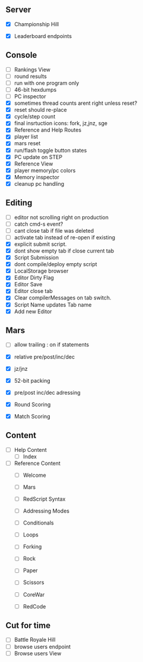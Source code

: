 
Server
------
- [x] Championship Hill
- [x] Leaderboard endpoints


Console
-------
- [ ] Rankings View
- [ ] round results
- [ ] run with one program only
- [ ] 46-bit hexdumps
- [ ] PC inspector
- [x] sometimes thread counts arent right unless reset?
- [x] reset should re-place
- [x] cycle/step count
- [x] final insrtuction icons: fork, jz,jnz, sge
- [x] Reference and Help Routes
- [x] player list
- [x] mars reset 
- [x] run/flash toggle button states
- [x] PC update on STEP
- [x] Reference View
- [x] player memory/pc colors
- [x] Memory inspector
- [x] cleanup pc handling

Editing
-------
- [ ] editor not scrolling right on production
- [ ] catch cmd-s event?
- [ ] cant close tab if file was deleted
- [ ] activate tab instead of re-open if existing
- [x] explicit submit script.
- [x] dont show empty tab if close current tab
- [x] Script Submission
- [x] dont compile/deploy empty script
- [x] LocalStorage browser
- [x] Editor Dirty Flag
- [x] Editor Save
- [x] Editor close tab
- [x] Clear compilerMessages on tab switch.
- [x] Script Name updates Tab name
- [x] Add new Editor

Mars
----
- [ ] allow trailing : on if statements
- [x] relative pre/post/inc/dec
- [x] jz/jnz
- [x] 52-bit packing
- [x] pre/post inc/dec adressing
- [x] Round Scoring
- [x] Match Scoring



Content
-------
- [ ] Help Content
  - [ ] Index
- [ ] Reference Content
  - [ ] Welcome
  - [ ] Mars
  - [ ] RedScript Syntax
  - [ ] Addressing Modes
  - [ ] Conditionals
  - [ ] Loops
  - [ ] Forking
  - [ ] Rock
  - [ ] Paper
  - [ ] Scissors
  - [ ] CoreWar
  - [ ] RedCode


Cut for time
------------
- [ ] Battle Royale Hill
- [ ] browse users endpoint
- [ ] Browse users View
